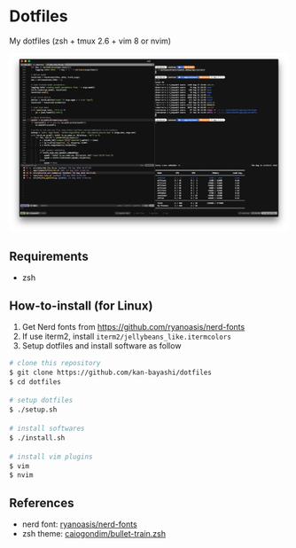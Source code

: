 # Dotfiles

My dotfiles (zsh + tmux 2.6 + vim 8 or nvim)

![](./sample/terminal.png)

## Requirements

- zsh

## How-to-install (for Linux)

1. Get Nerd fonts from <https://github.com/ryanoasis/nerd-fonts>
2. If use iterm2, install `iterm2/jellybeans_like.itermcolors`
3. Setup dotfiles and install software as follow

```bash
# clone this repository
$ git clone https://github.com/kan-bayashi/dotfiles
$ cd dotfiles

# setup dotfiles
$ ./setup.sh

# install softwares
$ ./install.sh

# install vim plugins
$ vim
$ nvim
```

## References

- nerd font: [ryanoasis/nerd-fonts](https://github.com/ryanoasis/nerd-fonts)
- zsh theme: [caiogondim/bullet-train.zsh](https://github.com/caiogondim/bullet-train.zsh)
